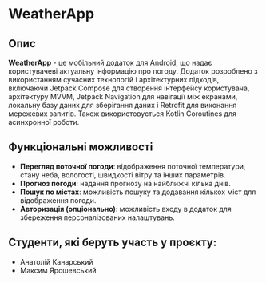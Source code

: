 # WeatherApp

## Опис
**WeatherApp** - це мобільний додаток для Android, що надає користувачеві актуальну інформацію про погоду. Додаток розроблено з використанням сучасних технологій і архітектурних підходів, включаючи Jetpack Compose для створення інтерфейсу користувача, архітектуру MVVM, Jetpack Navigation для навігації між екранами, локальну базу даних для зберігання даних і Retrofit для виконання мережевих запитів. Також використовується Kotlin Coroutines для асинхронної роботи.

## Функціональні можливості
- **Перегляд поточної погоди**: відображення поточної температури, стану неба, вологості, швидкості вітру та інших параметрів.
- **Прогноз погоди**: надання прогнозу на найближчі кілька днів.
- **Пошук по містах**: можливість пошуку та додавання кількох міст для відображення погоди.
- **Авторизація (опціонально)**: можливість входу в додаток для збереження персоналізованих налаштувань.

## Студенти, які беруть участь у проєкту:
- Анатолій Канарський
- Максим Ярошевський

